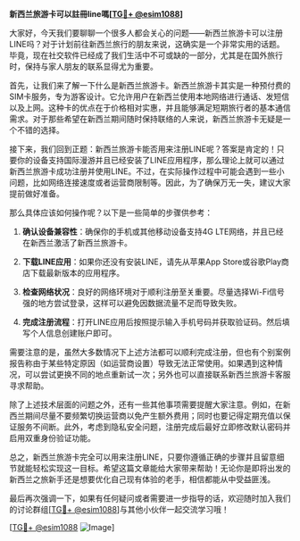 **新西兰旅游卡可以註冊line嗎[[TG💪+ @esim1088](https://t.me/s/esim1088)]**

大家好，今天我们要聊聊一个很多人都会关心的问题——新西兰旅游卡可以注册LINE吗？对于计划前往新西兰旅行的朋友来说，这确实是一个非常实用的话题。毕竟，现在社交软件已经成了我们生活中不可或缺的一部分，尤其是在国外旅行时，保持与家人朋友的联系显得尤为重要。

首先，让我们来了解一下什么是新西兰旅游卡。新西兰旅游卡其实是一种预付费的SIM卡服务，专为游客设计。它允许用户在新西兰使用本地网络进行通话、发短信以及上网。这种卡的优点在于价格相对实惠，并且能够满足短期旅行者的基本通信需求。对于那些希望在新西兰期间随时保持联络的人来说，新西兰旅游卡无疑是一个不错的选择。

接下来，我们回到正题：新西兰旅游卡能否用来注册LINE呢？答案是肯定的！只要你的设备支持国际漫游并且已经安装了LINE应用程序，那么理论上就可以通过新西兰旅游卡成功注册并使用LINE。不过，在实际操作过程中可能会遇到一些小问题，比如网络连接速度或者运营商限制等。因此，为了确保万无一失，建议大家提前做好准备。

那么具体应该如何操作呢？以下是一些简单的步骤供参考：

1. **确认设备兼容性**：确保你的手机或其他移动设备支持4G LTE网络，并且已经在新西兰激活了新西兰旅游卡。
   
2. **下载LINE应用**：如果你还没有安装LINE，请先从苹果App Store或谷歌Play商店下载最新版本的应用程序。

3. **检查网络状况**：良好的网络环境对于顺利注册至关重要。尽量选择Wi-Fi信号强的地方尝试登录，这样可以避免因数据流量不足而导致失败。

4. **完成注册流程**：打开LINE应用后按照提示输入手机号码并获取验证码。然后填写个人信息创建账户即可。

需要注意的是，虽然大多数情况下上述方法都可以顺利完成注册，但也有个别案例报告称由于某些特定原因（如运营商设置）导致无法正常使用。如果遇到这种情况，可以尝试更换不同的地点重新试一次；另外也可以直接联系新西兰旅游卡客服寻求帮助。

除了上述技术层面的问题之外，还有一些其他事项需要提醒大家注意。例如，在新西兰期间尽量不要频繁切换运营商以免产生额外费用；同时也要记得定期充值以保证服务不间断。此外，考虑到隐私安全问题，注册完成后最好立即修改默认密码并启用双重身份验证功能。

总之，新西兰旅游卡完全可以用来注册LINE，只要你遵循正确的步骤并且留意细节就能轻松实现这一目标。希望这篇文章能给大家带来帮助！无论你是即将出发的新西兰之旅新手还是想要优化自己现有体验的老手，相信都能从中受益匪浅。

最后再次强调一下，如果有任何疑问或者需要进一步指导的话，欢迎随时加入我们的讨论群组[[TG💪+ @esim1088](https://t.me/s/esim1088)]与其他小伙伴一起交流学习哦！

[[TG💪+ @esim1088](https://t.me/s/esim1088) ![Image](https://i.postimg.cc/4NQfJmqS/Snipaste-2025-05-13-00-14-12.png)]